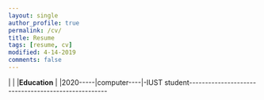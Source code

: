 ```yaml
---
layout: single
author_profile: true
permalink: /cv/
title: Resume
tags: [resume, cv]
modified: 4-14-2019
comments: false
---
```


|     |    |**Education**                                                               |
|2020-----|computer----|-IUST student----------------------------------------------------